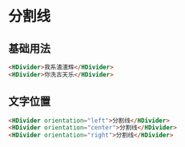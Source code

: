 # 分割线
<t-frame src='https://guanghuijs.github.io/guanghui-ui/#/divider' />

## 基础用法
```html
<HDivider>我系渣渣辉</HDivider>
<HDivider>你洗古天乐</HDivider>
```

## 文字位置
```html
<HDivider orientation="left">分割线</HDivider>
<HDivider orientation="center">分割线</HDivider>
<HDivider orientation="right">分割线</HDivider>
```
